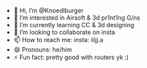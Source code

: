 - 👋 Hi, I’m @Knoedlburger
- 👀 I’m interested in Airsoft & 3d pr1nt1ng G/ns
- 🌱 I’m currently learning CC & 3d designing
- 💞️ I’m looking to collaborate on insta
- 📫 How to reach me: insta: ilijj.a
- 😄 Pronouns: he/him
- ⚡ Fun fact: pretty good with routers yk :) 

<!---
Knoedlburger/Knoedlburger is a ✨ special ✨ repository because its `README.md` (this file) appears on your GitHub profile.
You can click the Preview link to take a look at your changes.
--->
